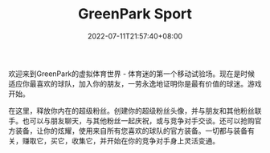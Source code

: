 ﻿---
weight: 
title: "GreenPark Sport"
description: "绿园体育为新一代体育和电子竞技爱好者创造数字体验和游戏。想加入我们的团队吗？查看我们的空缺职位。GreenPark Sports creates digital experiences and games for the new generation of sports and esports fans. Want to join our team? See our open jobs."
date: 2022-07-11T21:57:40+08:00
lastmod: 2022-07-11T16:45:40+08:00
draft: false
authors: ["june"]
featuredImage: "383.png"
link: "https://greenparksports.com/"
tags: ["GreenPark Sport","ΠιΔβ½ʽΙν"]
categories: ["navigation"]
navigation: ["ΠιΔβ½ʽΙν"]
lightgallery: true
toc: true
pinned: false
recommend: false
recommend1: false
---
欢迎来到GreenPark的虚拟体育世界 - 体育迷的第一个移动试验场。现在是时候适应你最喜欢的球队，加入你的朋友，一劳永逸地证明你是最有价值的球迷。游戏开始。

在这里，释放你内在的超级粉丝。创建你的超级粉丝头像，并与朋友和其他粉丝联手。也可以与朋友聊天，与其他粉丝一起庆祝，或与竞争对手交谈。还可以抢购官方装备，让你的炫耀，使用来自所有您喜欢的球队的官方装备。一切都与装备有关，赚取它，买它，收集它，并开始在你的竞争对手身上灵活变通。